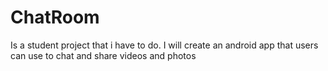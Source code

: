 # ChatRoom
Is a student project that i have to do. I will create an android app that users can use to chat and share videos and photos
